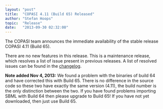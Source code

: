 ```yaml
---
layout: "post"
title:  "COPASI 4.11 (Build 65) Released"
author: "Stefan Hoops"
topic:  "Release"
date:   "2013-09-30 02:32:00"
---
```


The COPASI team announces the immediate availability of the stable release COPASI 4.11 (Build 65).

There are no new features in this release. This is a maintenance release, which resolves a list of issue present in previous releases. A list of resolved issues can be found in the [changelog](tiki-index.php?page=Build64Changelog&structure=ChangeHistory).

__Note added Nov 4, 2013:__ We found a problem with the binaries of build 64 and have corrected this with Build 65. There is no difference in the source code so these two have exactly the same version (4.11), the build number is the only distinction between the two. If you have found problems importing SBML with Build 64 then please upgrade to Build 65!  If you have not yet downloaded, then just use Build 65.

